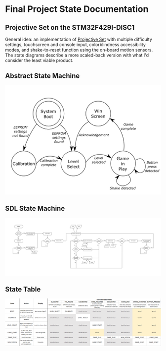 # Final Project State Documentation

## Projective Set on the STM32F429I-DISC1

General idea: an implementation of [Projective Set](https://en.wikipedia.org/wiki/Projective_Set_(game)) with multiple difficulty settings, touchscreen and console input, colorblindness accessibility modes, and shake-to-reset function using the on-board motion sensors. The state diagrams describe a more scaled-back version with what I'd consider the least viable product.

## Abstract State Machine

![](FSM_abstract.png)

## SDL State Machine

![](SDL_SM.png)

## State Table

![](SM_table.png)